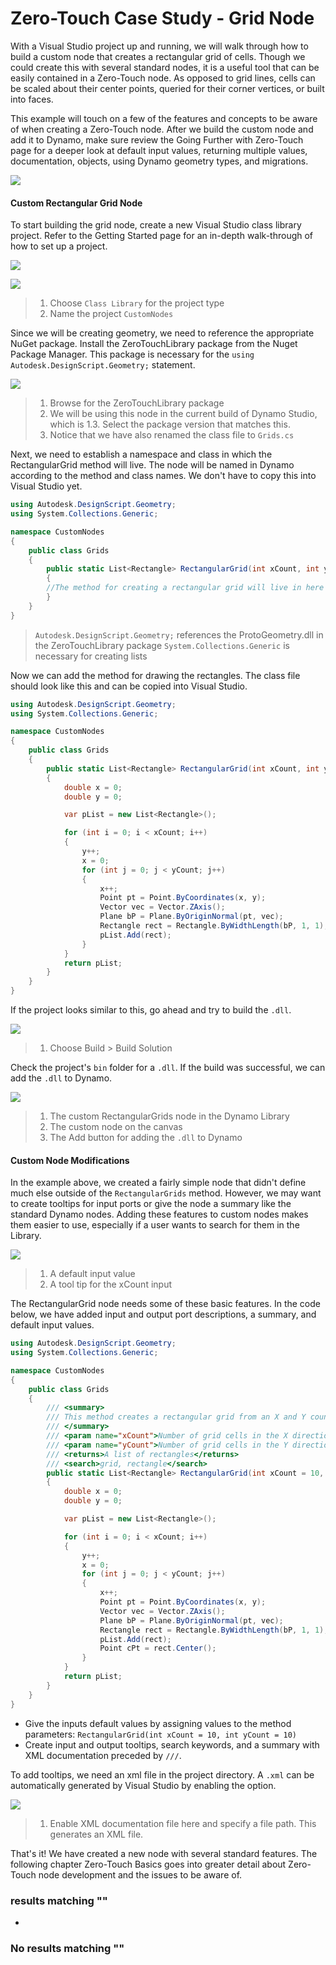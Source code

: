 # Zero-Touch Case Study - Grid Node

With a Visual Studio project up and running, we will walk through how to build a custom node that creates a rectangular grid of cells. Though we could create this with several standard nodes, it is a useful tool that can be easily contained in a Zero-Touch node. As opposed to grid lines, cells can be scaled about their center points, queried for their corner vertices, or built into faces.

This example will touch on a few of the features and concepts to be aware of when creating a Zero-Touch node. After we build the custom node and add it to Dynamo, make sure review the Going Further with Zero-Touch page for a deeper look at default input values, returning multiple values, documentation, objects, using Dynamo geometry types, and migrations.

![](../.gitbook/assets/cover-image.jpg)

#### Custom Rectangular Grid Node <a href="#custom-rectangular-grid-node" id="custom-rectangular-grid-node"></a>

To start building the grid node, create a new Visual Studio class library project. Refer to the Getting Started page for an in-depth walk-through of how to set up a project.

![](<../.gitbook/assets/vs-new-project-1 (3).jpg>)

![](<../.gitbook/assets/vs-new-project-2 (1).jpg>)

> 1. Choose `Class Library` for the project type
> 2. Name the project `CustomNodes`

Since we will be creating geometry, we need to reference the appropriate NuGet package. Install the ZeroTouchLibrary package from the Nuget Package Manager. This package is necessary for the `using Autodesk.DesignScript.Geometry;` statement.

![](../.gitbook/assets/vs-nugetpackage.jpg)

> 1. Browse for the ZeroTouchLibrary package
> 2. We will be using this node in the current build of Dynamo Studio, which is 1.3. Select the package version that matches this.
> 3. Notice that we have also renamed the class file to `Grids.cs`

Next, we need to establish a namespace and class in which the RectangularGrid method will live. The node will be named in Dynamo according to the method and class names. We don't have to copy this into Visual Studio yet.

```csharp
using Autodesk.DesignScript.Geometry;
using System.Collections.Generic;

namespace CustomNodes
{
    public class Grids
    {
        public static List<Rectangle> RectangularGrid(int xCount, int yCount)
        {
        //The method for creating a rectangular grid will live in here
        }
    }
}
```

> `Autodesk.DesignScript.Geometry;` references the ProtoGeometry.dll in the ZeroTouchLibrary package `System.Collections.Generic` is necessary for creating lists

Now we can add the method for drawing the rectangles. The class file should look like this and can be copied into Visual Studio.

```csharp
using Autodesk.DesignScript.Geometry;
using System.Collections.Generic;

namespace CustomNodes
{
    public class Grids
    {
        public static List<Rectangle> RectangularGrid(int xCount, int yCount)
        {
            double x = 0;
            double y = 0;

            var pList = new List<Rectangle>();

            for (int i = 0; i < xCount; i++)
            {
                y++;
                x = 0;
                for (int j = 0; j < yCount; j++)
                {
                    x++;
                    Point pt = Point.ByCoordinates(x, y);
                    Vector vec = Vector.ZAxis();
                    Plane bP = Plane.ByOriginNormal(pt, vec);
                    Rectangle rect = Rectangle.ByWidthLength(bP, 1, 1);
                    pList.Add(rect);
                }
            }
            return pList;
        }
    }
}
```

If the project looks similar to this, go ahead and try to build the `.dll`.

![](../.gitbook/assets/vs-grids.jpg)

> 1. Choose Build > Build Solution

Check the project's `bin` folder for a `.dll`. If the build was successful, we can add the `.dll` to Dynamo.

![](../.gitbook/assets/RectangularGrid-Dynamo.jpg)

> 1. The custom RectangularGrids node in the Dynamo Library
> 2. The custom node on the canvas
> 3. The Add button for adding the `.dll` to Dynamo

#### Custom Node Modifications <a href="#custom-node-modifications" id="custom-node-modifications"></a>

In the example above, we created a fairly simple node that didn't define much else outside of the `RectangularGrids` method. However, we may want to create tooltips for input ports or give the node a summary like the standard Dynamo nodes. Adding these features to custom nodes makes them easier to use, especially if a user wants to search for them in the Library.

![](../.gitbook/assets/nodemodification.png)

> 1. A default input value
> 2. A tool tip for the xCount input

The RectangularGrid node needs some of these basic features. In the code below, we have added input and output port descriptions, a summary, and default input values.

```csharp
using Autodesk.DesignScript.Geometry;
using System.Collections.Generic;

namespace CustomNodes
{
    public class Grids
    {
        /// <summary>
        /// This method creates a rectangular grid from an X and Y count.
        /// </summary>
        /// <param name="xCount">Number of grid cells in the X direction</param>
        /// <param name="yCount">Number of grid cells in the Y direction</param>
        /// <returns>A list of rectangles</returns>
        /// <search>grid, rectangle</search>
        public static List<Rectangle> RectangularGrid(int xCount = 10, int yCount = 10)
        {
            double x = 0;
            double y = 0;

            var pList = new List<Rectangle>();

            for (int i = 0; i < xCount; i++)
            {
                y++;
                x = 0;
                for (int j = 0; j < yCount; j++)
                {
                    x++;
                    Point pt = Point.ByCoordinates(x, y);
                    Vector vec = Vector.ZAxis();
                    Plane bP = Plane.ByOriginNormal(pt, vec);
                    Rectangle rect = Rectangle.ByWidthLength(bP, 1, 1);
                    pList.Add(rect);
                    Point cPt = rect.Center();
                }
            }
            return pList;
        }
    }
}
```

* Give the inputs default values by assigning values to the method parameters: `RectangularGrid(int xCount = 10, int yCount = 10)`
* Create input and output tooltips, search keywords, and a summary with XML documentation preceded by `///`.

To add tooltips, we need an xml file in the project directory. A `.xml` can be automatically generated by Visual Studio by enabling the option.

![](<../.gitbook/assets/vs-xml (2).jpg>)

> 1. Enable XML documentation file here and specify a file path. This generates an XML file.

That's it! We have created a new node with several standard features. The following chapter Zero-Touch Basics goes into greater detail about Zero-Touch node development and the issues to be aware of.

### results matching ""

*

### No results matching ""
